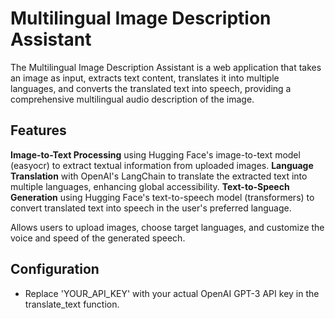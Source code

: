 # Multilingual Image Description Assistant
The Multilingual Image Description Assistant is a web application that takes an image as input, extracts text content, translates it into multiple languages, and converts the translated text into speech, providing a comprehensive multilingual audio description of the image.

## Features
**Image-to-Text Processing** using Hugging Face's image-to-text model (easyocr) to extract textual information from uploaded images.
**Language Translation** with OpenAI's LangChain to translate the extracted text into multiple languages, enhancing global accessibility.
**Text-to-Speech Generation** using Hugging Face's text-to-speech model (transformers) to convert translated text into speech in the user's preferred language.

Allows users to upload images, choose target languages, and customize the voice and speed of the generated speech.

## Configuration
- Replace 'YOUR_API_KEY' with your actual OpenAI GPT-3 API key in the translate_text function.
